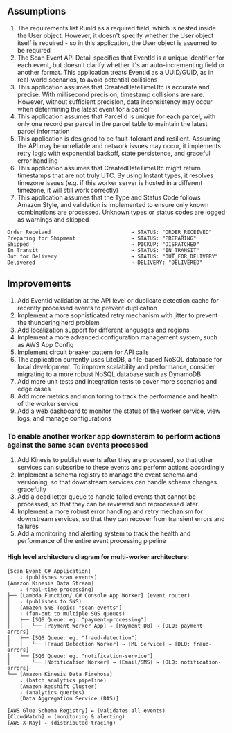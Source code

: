 ## Assumptions
1. The requirements list RunId as a required field, which is nested inside the User object. However, it doesn't specify whether the User object itself is required - so in this application, the User object is assumed to be required
2. The Scan Event API Detail specifies that EventId is a unique identifier for each event, but doesn't clarify whether it's an auto-incrementing field or another format. This application treats EventId as a UUID/GUID, as in real-world scenarios, to avoid potential collisions
3. This application assumes that CreatedDateTimeUtc is accurate and precise. With millisecond precision, timestamp collisions are rare. However, without sufficient precision, data inconsistency may occur when determining the latest event for a parcel
4. This application assumes that ParcelId is unique for each parcel, with only one record per parcel in the parcel table to maintain the latest parcel information
5. This application is designed to be fault-tolerant and resilient. Assuming the API may be unreliable and network issues may occur, it implements retry logic with exponential backoff, state persistence, and graceful error handling
6. This application assumes that CreatedDateTimeUtc might return timestamps that are not truly UTC. By using Instant types, it resolves timezone issues (e.g. if this worker server is hosted in a different timezone, it will still work correctly)
7. This application assumes that the Type and Status Code follows Amazon Style, and validation is implemented to ensure only known combinations are processed. Unknown types or status codes are logged as warnings and skipped
```
Order Received                          → STATUS: "ORDER_RECEIVED"
Preparing for Shipment                  → STATUS: "PREPARING"
Shipped                                 → PICKUP: "DISPATCHED"
In Transit                              → STATUS: "IN_TRANSIT"
Out for Delivery                        → STATUS: "OUT_FOR_DELIVERY"
Delivered                               → DELIVERY: "DELIVERED"
```

## Improvements
1. Add EventId validation at the API level or duplicate detection cache for recently processed events to prevent duplication
2. Implement a more sophisticated retry mechanism with jitter to prevent the thundering herd problem
3. Add localization support for different languages and regions
4. Implement a more advanced configuration management system, such as AWS App Config
5. Implement circuit breaker pattern for API calls
6. The application currently uses LiteDB, a file-based NoSQL database for local development. To improve scalability and performance, consider migrating to a more robust NoSQL database such as DynamoDB
7. Add more unit tests and integration tests to cover more scenarios and edge cases
8. Add more metrics and monitoring to track the performance and health of the worker service
9. Add a web dashboard to monitor the status of the worker service, view logs, and manage configurations

### To enable another worker app downsteram to perform actions against the same scan events processed
1. Add Kinesis to publish events after they are processed, so that other services can subscribe to these events and perform actions accordingly
2. Implement a schema registry to manage the event schema and versioning, so that downstream services can handle schema changes gracefully
3. Add a dead letter queue to handle failed events that cannot be processed, so that they can be reviewed and reprocessed later
4. Implement a more robust error handling and retry mechanism for downstream services, so that they can recover from transient errors and failures
5. Add a monitoring and alerting system to track the health and performance of the entire event processing pipeline

#### High level architecture diagram for multi-worker architecture:

```
[Scan Event C# Application]
    ↓ (publishes scan events)
[Amazon Kinesis Data Stream] 
    ↓ (real-time processing)
├── [Lambda Function/ C# Console App Worker] (event router)
│   ↓ (publishes to SNS)
│   [Amazon SNS Topic: "scan-events"]
│   ↓ (fan-out to multiple SQS queues)
│   ├── [SQS Queue: eg. "payment-processing"] 
│   │   └── [Payment Worker App] → [Payment DB] → [DLQ: payment-errors]
│   ├── [SQS Queue: eg. "fraud-detection"]
│   │   └── [Fraud Detection Worker] → [ML Service] → [DLQ: fraud-errors]
│   └── [SQS Queue: eg. "notification-service"]
│       └── [Notification Worker] → [Email/SMS] → [DLQ: notification-errors]
└── [Amazon Kinesis Data Firehose] 
    ↓ (batch analytics pipeline)
    [Amazon Redshift Cluster]
    ↓ (analytics queries)
    [Data Aggregation Service (DAS)]

[AWS Glue Schema Registry] ← (validates all events)
[CloudWatch] ← (monitoring & alerting)
[AWS X-Ray] ← (distributed tracing)
```                                                      


